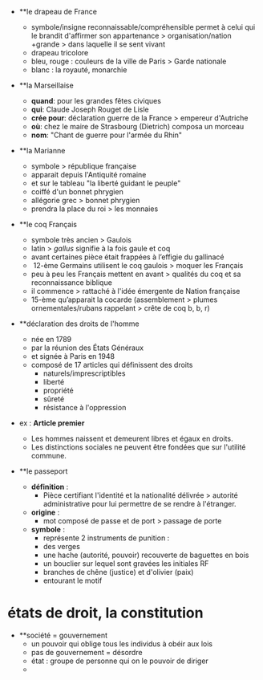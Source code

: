 
- **le drapeau de France
	- symbole/insigne reconnaissable/compréhensible permet à celui qui le brandit d'affirmer son appartenance > organisation/nation +grande > dans laquelle il se sent vivant
	- drapeau tricolore 
	- bleu, rouge : couleurs de la ville de Paris > Garde nationale
	- blanc : la royauté, monarchie

- **la Marseillaise
	- **quand**: pour les grandes fêtes civiques
	- **qui**: Claude Joseph Rouget de Lisle
	- **crée pour**: déclaration guerre de la France > empereur d'Autriche
	- **où**: chez le maire de Strasbourg (Dietrich) composa un morceau 
	- **nom**: "Chant de guerre pour l'armée du Rhin"

- **la Marianne
	- symbole > république française
	- apparait depuis l'Antiquité romaine
	- et sur le tableau "la liberté guidant le peuple"
	- coiffé d'un bonnet phrygien
	- allégorie grec > bonnet phrygien
	- prendra la place du roi > les monnaies

- **le coq Français
	- symbole très ancien > Gaulois
	- latin > *gallus* signifie à la fois gaule et coq
	- avant certaines pièce était frappées à l’effigie du gallinacé
	-  12-ème Germains utilisent le coq gaulois > moquer les Français
	- peu à peu les Français mettent en avant > qualités du coq et sa  reconnaissance biblique
	- il commence > rattaché à l'idée émergente de Nation française
	- 15-ème qu’apparait la cocarde (assemblement > plumes ornementales/rubans rappelant > crête de coq b, b, r)

- **déclaration des droits de l'homme 
	-  née en 1789  
	- par la réunion des États Généraux 
	- et signée à Paris en 1948
	- composé de 17 articles qui définissent des droits
		- naturels/imprescriptibles
		- liberté
		- propriété
		- sûreté
		- résistance à l'oppression
- ex : **Article premier**
	- Les hommes naissent et demeurent libres et égaux en droits.
	- Les distinctions sociales ne peuvent être fondées que sur l'utilité commune.

- **le passeport
	- **définition** :
		- Pièce certifiant l'identité et la nationalité délivrée > autorité administrative pour lui permettre de se rendre à l'étranger.
	- **origine** :
		- mot composé de passe et de port > passage de porte 
	- **symbole** :
		- représente 2 instruments de punition :
		- des verges
		- une hache (autorité, pouvoir) recouverte de baguettes en bois 
		- un bouclier sur lequel sont gravées les initiales RF 
		- branches de chêne (justice) et d'olivier (paix) 
		- entourant le motif  

# états de droit, la constitution

- **société = gouvernement
	- un pouvoir qui oblige tous les individus à obéir aux lois
	- pas de gouvernement = désordre
	- état : groupe de personne qui on le pouvoir de diriger
	- 